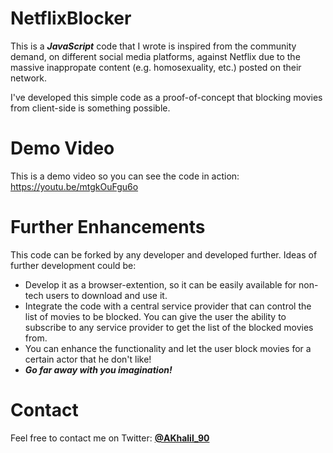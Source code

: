 # NetflixBlocker
This is a ***JavaScript*** code that I wrote is inspired from the community demand, on different social media platforms, against Netflix due to the massive inappropate content (e.g. homosexuality, etc.) posted on their network.

I've developed this simple code as a proof-of-concept that blocking movies from client-side is something possible.
 
# Demo Video
This is a demo video so you can see the code in action: https://youtu.be/mtgkOuFgu6o

# Further Enhancements
This code can be forked by any developer and developed further. Ideas of further development could be:
- Develop it as a browser-extention, so it can be easily available for non-tech users to download and use it.
- Integrate the code with a central service provider that can control the list of movies to be blocked. You can give the user the ability to subscribe to any service provider to get the list of the blocked movies from.
- You can enhance the functionality and let the user block movies for a certain actor that he don't like!
- ***Go far away with you imagination!***

# Contact
Feel free to contact me on Twitter: **[@AKhalil_90](https://twitter.com/AKhalil_90)**
